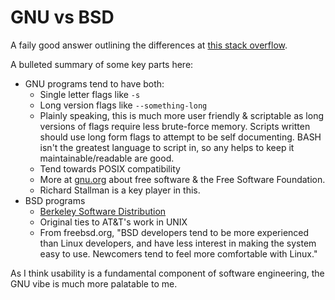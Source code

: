 # GNU vs BSD

A faily good answer outlining the differences at [this stack overflow](https://unix.stackexchange.com/questions/79355/what-are-the-main-differences-between-bsd-and-gnu-linux-userland).

A bulleted summary of some key parts here:

- GNU programs tend to have both:
  - Single letter flags like `-s`
  - Long version flags like `--something-long`
  - Plainly speaking, this is much more user friendly &
    scriptable as long versions of flags require less
    brute-force memory.  Scripts written should use long
    form flags to attempt to be self documenting.  BASH
    isn't the greatest language to script in, so any helps
    to keep it maintainable/readable are good.
  - Tend towards POSIX compatibility
  - More at [gnu.org](https://www.gnu.org/philosophy/free-sw.en.html) about
    free software & the Free Software Foundation.
  - Richard Stallman is a key player in this.
- BSD programs
  - [Berkeley Software Distribution](www.freebsd.org)
  - Original ties to AT&T's work in UNIX
  - From freebsd.org, "BSD developers tend to be more experienced
    than Linux developers, and have less interest in making the
    system easy to use.  Newcomers tend to feel more comfortable
    with Linux."

As I think usability is a fundamental component of software
engineering, the GNU vibe is much more palatable to me.
